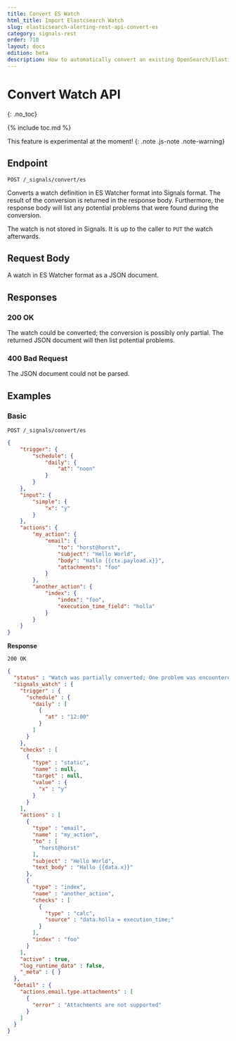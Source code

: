 ```yaml
---
title: Convert ES Watch
html_title: Import Elastcsearch Watch
slug: elasticsearch-alerting-rest-api-convert-es
category: signals-rest
order: 710
layout: docs
edition: beta
description: How to automatically convert an existing OpenSearch/Elasticsearch Alerting watch to the Signals format and import it.
---
```


<!--- Copyright 2020 floragunn GmbH -->

# Convert Watch API
{: .no_toc}

{% include toc.md %}

This feature is experimental at the moment! 
{: .note .js-note .note-warning}

## Endpoint

```
POST /_signals/convert/es
```

Converts a watch definition in ES Watcher format into Signals format. The result of the conversion is returned in the response body. Furthermore, the response body will list any potential problems that were found during the conversion.

The watch is not stored in Signals. It is up to the caller to `PUT` the watch afterwards.

## Request Body

A watch in ES Watcher format as a JSON document.

## Responses

### 200 OK

The watch could be converted; the conversion is possibly only partial. The returned JSON document will then list potential problems.

### 400 Bad Request

The JSON document could not be parsed.

## Examples

### Basic 

```
POST /_signals/convert/es
```
```json
{
    "trigger": {
        "schedule": {
            "daily": {
                "at": "noon"
            }
        }
    },
    "input": {
        "simple": {
            "x": "y"
        }
    },
    "actions": {
        "my_action": {
            "email": {
                "to": "horst@horst",
                "subject": "Hello World",
                "body": "Hallo {{ctx.payload.x}}",
                "attachments": "foo"
            }
        },
        "another_action": {
            "index": {
                "index": "foo",
                "execution_time_field": "holla"
            }
        }
    }
}
```

**Response**

```
200 OK
```

```json
{
  "status" : "Watch was partially converted; One problem was encountered for attribute actions.email.type.attachments: Attachments are not supported",
  "signals_watch" : {
    "trigger" : {
      "schedule" : {
        "daily" : [
          {
            "at" : "12:00"
          }
        ]
      }
    },
    "checks" : [
      {
        "type" : "static",
        "name" : null,
        "target" : null,
        "value" : {
          "x" : "y"
        }
      }
    ],
    "actions" : [
      {
        "type" : "email",
        "name" : "my_action",
        "to" : [
          "horst@horst"
        ],
        "subject" : "Hello World",
        "text_body" : "Hallo {{data.x}}"
      },
      {
        "type" : "index",
        "name" : "another_action",
        "checks" : [
          {
            "type" : "calc",
            "source" : "data.holla = execution_time;"
          }
        ],
        "index" : "foo"
      }
    ],
    "active" : true,
    "log_runtime_data" : false,
    "_meta" : { }
  },
  "detail" : {
    "actions.email.type.attachments" : [
      {
        "error" : "Attachments are not supported"
      }
    ]
  }
}
```



